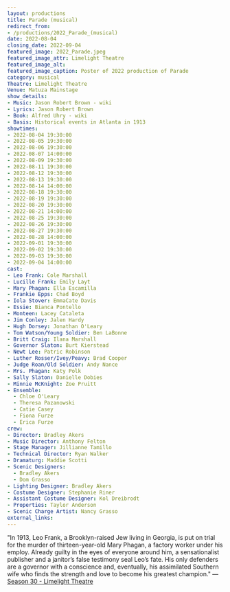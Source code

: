 ```yaml
---
layout: productions
title: Parade (musical)
redirect_from:
- /productions/2022_Parade_(musical)
date: 2022-08-04
closing_date: 2022-09-04
featured_image: 2022_Parade.jpeg
featured_image_attr: Limelight Theatre
featured_image_alt:
featured_image_caption: Poster of 2022 production of Parade
category: musical
Theatre: Limelight Theatre
Venue: Matuza Mainstage
show_details:
- Music: Jason Robert Brown - wiki
- Lyrics: Jason Robert Brown
- Book: Alfred Uhry - wiki
- Basis: Historical events in Atlanta in 1913
showtimes:
- 2022-08-04 19:30:00
- 2022-08-05 19:30:00
- 2022-08-06 19:30:00
- 2022-08-07 14:00:00
- 2022-08-09 19:30:00
- 2022-08-11 19:30:00
- 2022-08-12 19:30:00
- 2022-08-13 19:30:00
- 2022-08-14 14:00:00
- 2022-08-18 19:30:00
- 2022-08-19 19:30:00
- 2022-08-20 19:30:00
- 2022-08-21 14:00:00
- 2022-08-25 19:30:00
- 2022-08-26 19:30:00
- 2022-08-27 19:30:00
- 2022-08-28 14:00:00
- 2022-09-01 19:30:00
- 2022-09-02 19:30:00
- 2022-09-03 19:30:00
- 2022-09-04 14:00:00
cast:
- Leo Frank: Cole Marshall
- Lucille Frank: Emily Layt
- Mary Phagan: Ella Escamilla
- Frankie Epps: Chad Boyd
- Iola Stover: EmmaCate Davis
- Essie: Bianca Pontello
- Monteen: Lacey Cataleta
- Jim Conley: Jalen Hardy
- Hugh Dorsey: Jonathan O'Leary
- Tom Watson/Young Soldier: Ben LaBonne
- Britt Craig: Ilana Marshall
- Governor Slaton: Burt Kierstead
- Newt Lee: Patric Robinson
- Luther Rosser/Ivey/Peavy: Brad Cooper
- Judge Roan/Old Soldier: Andy Nance
- Mrs. Phagan: Katy Polk
- Sally Slaton: Danielle Dobies
- Minnie McKnight: Zoe Pruitt
- Ensemble:
  - Chloe O'Leary
  - Theresa Pazanowski
  - Catie Casey
  - Fiona Furze
  - Erica Furze
crew:
- Director: Bradley Akers
- Music Director: Anthony Felton
- Stage Manager: Jillianne Tamillo
- Technical Director: Ryan Walker
- Dramaturg: Maddie Scotti
- Scenic Designers:
  - Bradley Akers
  - Dom Grasso
- Lighting Designer: Bradley Akers
- Costume Designer: Stephanie Riner
- Assistant Costume Designer: Kol Dreibrodt
- Properties: Taylor Anderson
- Scenic Charge Artist: Nancy Grasso
external_links:
---
```

"In 1913, Leo Frank, a Brooklyn-raised Jew living in Georgia, is put on trial for the murder of thirteen-year-old Mary Phagan, a factory worker under his employ. Already guilty in the eyes of everyone around him, a sensationalist publisher and a janitor’s false testimony seal Leo’s fate. His only defenders are a governor with a conscience and, eventually, his assimilated Southern wife who finds the strength and love to become his greatest champion." — [Season 30 - Limelight Theatre](https://limelight-theatre.org/season30/)

